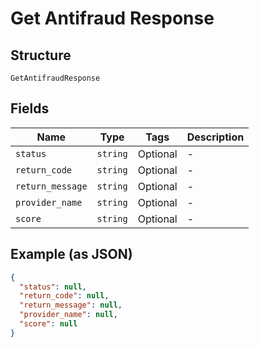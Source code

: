 
# Get Antifraud Response

## Structure

`GetAntifraudResponse`

## Fields

| Name | Type | Tags | Description |
|  --- | --- | --- | --- |
| `status` | `string` | Optional | - |
| `return_code` | `string` | Optional | - |
| `return_message` | `string` | Optional | - |
| `provider_name` | `string` | Optional | - |
| `score` | `string` | Optional | - |

## Example (as JSON)

```json
{
  "status": null,
  "return_code": null,
  "return_message": null,
  "provider_name": null,
  "score": null
}
```

